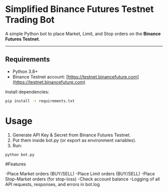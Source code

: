 # Simplified Binance Futures Testnet Trading Bot

A simple Python bot to place Market, Limit, and Stop orders on the **Binance Futures Testnet**.

---

## Requirements
- Python 3.8+
- Binance Testnet account: [https://testnet.binancefuture.com](https://testnet.binancefuture.com)

Install dependencies:
```bash
pip install -r requirements.txt
```
# Usage

1. Generate API Key & Secret from Binance Futures Testnet.
2. Put them inside bot.py (or export as environment variables).
3. Run:
```
python bot.py
```
#Features

-Place Market orders (BUY/SELL)
-Place Limit orders (BUY/SELL)
-Place Stop-Market orders (for stop-loss)
-Check account balance
-Logging of all API requests, responses, and errors in bot.log
